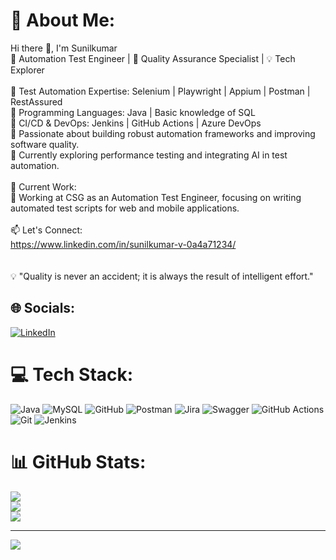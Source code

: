 # 💫 About Me:
Hi there 👋, I'm Sunilkumar<br>🚀 Automation Test Engineer | 🧪 Quality Assurance Specialist | 💡 Tech Explorer<br><br>🔹 Test Automation Expertise: Selenium | Playwright | Appium | Postman | RestAssured<br>🔹 Programming Languages: Java | Basic knowledge of SQL<br>🔹 CI/CD & DevOps: Jenkins | GitHub Actions | Azure DevOps<br>🔹 Passionate about building robust automation frameworks and improving software quality.<br>🔹 Currently exploring performance testing and integrating AI in test automation.<br><br>📌 Current Work:<br>🚀 Working  at CSG as an Automation Test Engineer, focusing on writing automated test scripts for web and mobile applications.<br><br>📫 Let's Connect:<br>          https://www.linkedin.com/in/sunilkumar-v-0a4a71234/<br><br><br>💡 "Quality is never an accident; it is always the result of intelligent effort."


## 🌐 Socials:
[![LinkedIn](https://img.shields.io/badge/LinkedIn-%230077B5.svg?logo=linkedin&logoColor=white)](https://linkedin.com/in/https://www.linkedin.com/in/sunilkumar-v-0a4a71234/) 

# 💻 Tech Stack:
![Java](https://img.shields.io/badge/java-%23ED8B00.svg?style=for-the-badge&logo=openjdk&logoColor=white) ![MySQL](https://img.shields.io/badge/mysql-4479A1.svg?style=for-the-badge&logo=mysql&logoColor=white) ![GitHub](https://img.shields.io/badge/github-%23121011.svg?style=for-the-badge&logo=github&logoColor=white) ![Postman](https://img.shields.io/badge/Postman-FF6C37?style=for-the-badge&logo=postman&logoColor=white) ![Jira](https://img.shields.io/badge/jira-%230A0FFF.svg?style=for-the-badge&logo=jira&logoColor=white) ![Swagger](https://img.shields.io/badge/-Swagger-%23Clojure?style=for-the-badge&logo=swagger&logoColor=white) ![GitHub Actions](https://img.shields.io/badge/github%20actions-%232671E5.svg?style=for-the-badge&logo=githubactions&logoColor=white) ![Git](https://img.shields.io/badge/git-%23F05033.svg?style=for-the-badge&logo=git&logoColor=white) ![Jenkins](https://img.shields.io/badge/jenkins-%232C5263.svg?style=for-the-badge&logo=jenkins&logoColor=white)
# 📊 GitHub Stats:
![](https://github-readme-stats.vercel.app/api?username=TestwithSunil&theme=calm_pink&hide_border=false&include_all_commits=true&count_private=true)<br/>
![](https://github-readme-streak-stats.herokuapp.com/?user=TestwithSunil&theme=calm_pink&hide_border=false)<br/>
![](https://github-readme-stats.vercel.app/api/top-langs/?username=TestwithSunil&theme=calm_pink&hide_border=false&include_all_commits=true&count_private=true&layout=compact)

---
[![](https://visitcount.itsvg.in/api?id=TestwithSunil&icon=0&color=0)](https://visitcount.itsvg.in)

<!-- Proudly created with GPRM ( https://gprm.itsvg.in ) -->
